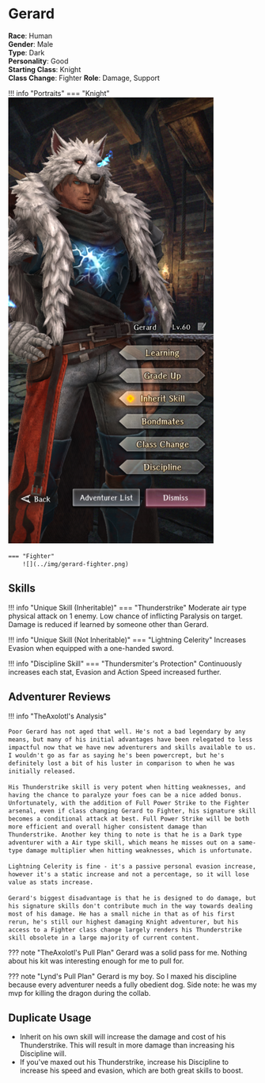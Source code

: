 # Gerard

**Race**: Human  
**Gender**: Male  
**Type**: Dark  
**Personality**: Good  
**Starting Class**: Knight  
**Class Change**: Fighter 
**Role**: Damage, Support

!!! info "Portraits"
    === "Knight"
        ![](../img/gerard-knight.png)

    === "Fighter"
        ![](../img/gerard-fighter.png)

## Skills

!!! info "Unique Skill (Inheritable)"
    === "Thunderstrike"
        Moderate air type physical attack on 1 enemy. Low chance of inflicting Paralysis on target. Damage is reduced if learned by someone other than Gerard.

!!! info "Unique Skill (Not Inheritable)"
    === "Lightning Celerity"
        Increases Evasion when equipped with a one-handed sword.

!!! info "Discipline Skill"
    === "Thundersmiter's Protection"
    Continuously increases each stat, Evasion and Action Speed increased further.

## Adventurer Reviews

!!! info "TheAxolotl's Analysis"

    Poor Gerard has not aged that well. He's not a bad legendary by any means, but many of his initial advantages have been relegated to less impactful now that we have new adventurers and skills available to us. I wouldn't go as far as saying he's been powercrept, but he's definitely lost a bit of his luster in comparison to when he was initially released.

    His Thunderstrike skill is very potent when hitting weaknesses, and having the chance to paralyze your foes can be a nice added bonus. Unfortunately, with the addition of Full Power Strike to the Fighter arsenal, even if class changing Gerard to Fighter, his signature skill becomes a conditional attack at best. Full Power Strike will be both more efficient and overall higher consistent damage than Thunderstrike. Another key thing to note is that he is a Dark type adventurer with a Air type skill, which means he misses out on a same-type damage multiplier when hitting weaknesses, which is unfortunate.

    Lightning Celerity is fine - it's a passive personal evasion increase, however it's a static increase and not a percentage, so it will lose value as stats increase.

    Gerard's biggest disadvantage is that he is designed to do damage, but his signature skills don't contribute much in the way towards dealing most of his damage. He has a small niche in that as of his first rerun, he's still our highest damaging Knight adventurer, but his access to a Fighter class change largely renders his Thunderstrike skill obsolete in a large majority of current content.

??? note "TheAxolotl's Pull Plan"
    Gerard was a solid pass for me. Nothing about his kit was interesting enough for me to pull for.

??? note "Lynd's Pull Plan"
    Gerard is my boy. So I maxed his discipline because every adventurer needs a fully obedient dog. Side note: he was my mvp for killing the dragon during the collab.
    
## Duplicate Usage

* Inherit on his own skill will increase the damage and cost of his Thunderstrike. This will result in more damage than increasing his Discipline will.
* If you've maxed out his Thunderstrike, increase his Discipline to increase his speed and evasion, which are both great skills to boost.
